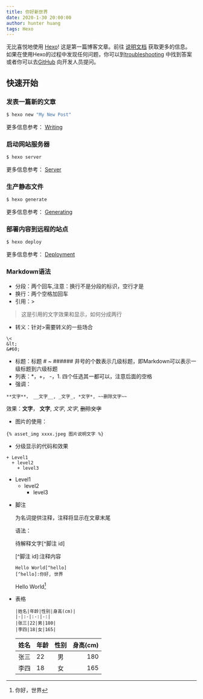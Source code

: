 ```yaml
---
title: 你好新世界
date: 2020-1-30 20:00:00
author: hunter huang
tags: Hexo
---
```

无比喜悦地使用 [Hexo](https://hexo.io/)! 这是第一篇博客文章。前往 [说明文档](https://hexo.io/docs/) 获取更多的信息。 如果在使用Hexo的过程中发现任何问题，你可以到[troubleshooting](https://hexo.io/docs/troubleshooting.html) 中找到答案或者你可以去[GitHub](https://github.com/hexojs/hexo/issues) 向开发人员提问。

## 快速开始

### 发表一篇新的文章

``` bash
$ hexo new "My New Post"
```

更多信息参考： [Writing](https://hexo.io/docs/writing.html)

### 启动网站服务器

``` bash
$ hexo server
```

更多信息参考： [Server](https://hexo.io/docs/server.html)

### 生产静态文件

``` bash
$ hexo generate
```

更多信息参考： [Generating](https://hexo.io/docs/generating.html)

### 部署内容到远程的站点

``` bash
$ hexo deploy
```

更多信息参考： [Deployment](https://hexo.io/docs/one-command-deployment.html)

### Markdown语法
* 分段：两个回车,注意：换行不是分段的标识，空行才是
* 换行：两个空格加回车
* 引用：>
> 这是引用的文字效果和显示，如何分成两行
* 转义：针对>需要转义的一些场合
```
\<
&lt;
&#60;
```
* 标题：标题 # ~ ###### 井号的个数表示几级标题，即Markdown可以表示一级标题到六级标题
* 列表：*，+， -，1. 四个任选其一都可以，注意后面的空格
* 强调：
```
**文字**， __文字__, _文字_, *文字*, ~~删除文字~~
```
效果：**文字**， __文字__, _文字_, *文字*, ~~删除文字~~
* 图片的使用：
```
{% asset_img xxxx.jpeg 图片说明文字 %} 
```
* 分级显示的代码和效果
```
+ Level1
  + level2
    + level3 
```
+ Level1
  + level2
    + level3 


* 脚注
  
  为名词提供注释，注释将显示在文章末尾
    
    语法：
  
  待解释文字\[^脚注 id]
  
  \[^脚注 id]:注释内容
  ```
  Hello World[^hello]
  [^hello]:你好, 世界
  ```
  Hello World[^hello]  
  [^hello]:你好，世界


* 表格
  ```
  |姓名|年龄|性别|身高(cm)|  
  |-|:-|:-:|-:|  
  |张三|22|男|180|  
  |李四|18|女|165|
  ```
  |姓名|年龄|性别|身高(cm)|  
  |-|:-|:-:|-:|  
  |张三|22|男|180|  
  |李四|18|女|165|